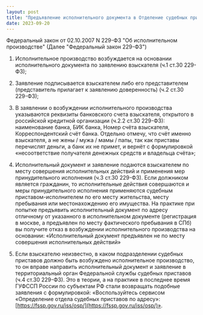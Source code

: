 ```yaml
---
layout: post
title: "Предъявление исполнительного документа в Отделение судебных приставов."
date: 2023-09-20
---
```


Федеральный закон от 02.10.2007 N 229-ФЗ "Об исполнительном производстве" (Далее "Федеральный закон 229-ФЗ")

1. Исполнительное производство возбуждается на основании исполнительного документа по заявлению взыскателя (ч.1 ст.30 229-ФЗ);

2. Заявление подписывается взыскателем либо его представителем (представитель прилагает к заявлению доверенность) (ч.2 ст.30 229-ФЗ);

3. В заявлении о возбуждении исполнительного производства указываются реквизиты банковского счета взыскателя, открытого в российской кредитной организации (ч.2.2 ст.30 229-ФЗ): наименование банка, БИК банка, Номер счёта взыскателя, Корреспондентский счёт банка. Отдельно отмечу, что счёт именно взыскателя, а не жены / мужа / мамы / папы, так как приставы перечислят деньги, а банк их не примет, и вернёт с формулировкой «несоответствие получателя денежных средств и владельца счёта»;

4. Исполнительный документ и заявление подаются взыскателем по месту совершения исполнительных действий и применения мер принудительного исполнения (ч.3 ст.30 229-ФЗ). Если должником является гражданин, то исполнительные действия совершаются и меры принудительного исполнения применяются судебным приставом-исполнителем по его месту жительства, месту пребывания или местонахождению его имущества. На практике при попытке предъявить исполнительный документ по адресу отличному от указанного в исполнительном документе (регистрация в москве, а предъявлен по месту фактического пребывания в СПб) вы получите отказ в возбуждении исполнительного производства на основании: «Исполнительный документ предъявлен не по месту совершения исполнительных действий»

5. Если взыскателю неизвестно, в каком подразделении судебных приставов должно быть возбуждено исполнительное производство, то он вправе направить исполнительный документ и заявление в территориальный орган Федеральной службы судебных приставов (ч.4 ст.30 229-ФЗ). Это в теории, а на практике в последнее время ГУФССП России по субъектам РФ стали возвращать подобные заявления с формулировкой: «Воспользуйтесь сервисом «Определение отдела судебных приставов по адресу»: [https://fssp.gov.ru/iss/osp/](https://fssp.gov.ru/iss/osp/)».